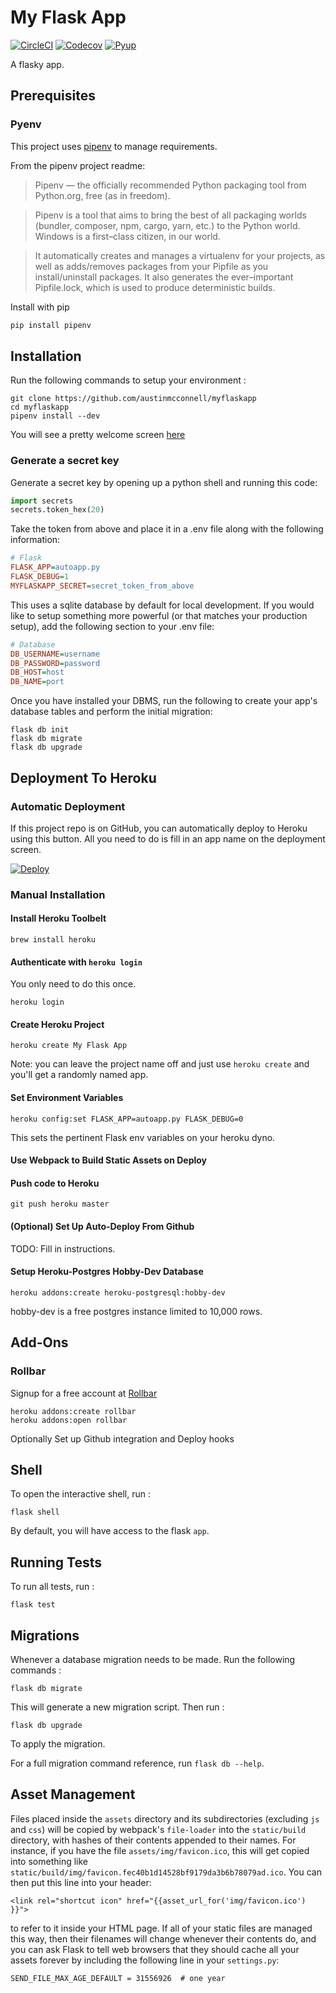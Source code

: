 My Flask App
================================

[![CircleCI][circleci_logo]][circleci_link] [![Codecov][codecov_logo]][codecov_link] [![Pyup][pyup_logo]][pyup_link]

[circleci_logo]: https://circleci.com/gh/austinmcconnell/myflaskapp.svg?style=shield
[circleci_link]: https://circleci.com/gh/austinmcconnell/myflaskapp
[codecov_logo]: https://codecov.io/gh/austinmcconnell/myflaskapp/branch/master/graph/badge.svg
[codecov_link]: https://codecov.io/gh/austinmcconnell/myflaskapp
[pyup_logo]: https://pyup.io/repos/github/austinmcconnell/myflaskapp/shield.svg
[pyup_link]: https://pyup.io/repos/github/austinmcconnell/myflaskapp/

A flasky app.

Prerequisites
-------------
### Pyenv
This project uses [pipenv](https://github.com/pypa/pipenv) to manage requirements.

From the pipenv project readme:

>Pipenv — the officially recommended Python packaging tool from Python.org, free (as in freedom).

>Pipenv is a tool that aims to bring the best of all packaging worlds (bundler, composer, npm, cargo, yarn, etc.) to the Python world. Windows is a first–class citizen, in our world.

>It automatically creates and manages a virtualenv for your projects, as well as adds/removes packages from your Pipfile as you install/uninstall packages. It also generates the ever–important Pipfile.lock, which is used to produce deterministic builds.

Install with pip

```bash
pip install pipenv
```

Installation
----------

Run the following commands to setup your environment :

    git clone https://github.com/austinmcconnell/myflaskapp
    cd myflaskapp
    pipenv install --dev

You will see a pretty welcome screen [here](http://localhost:5000)

### Generate a secret key
Generate a secret key by opening up a python shell and running this code:

```python
import secrets
secrets.token_hex(20)
```
Take the token from above and place it in a .env file along with the following information:

```ini
# Flask
FLASK_APP=autoapp.py
FLASK_DEBUG=1
MYFLASKAPP_SECRET=secret_token_from_above
```

This uses a sqlite database by default for local development. If you would like to setup something more powerful (or that matches your production setup), add the following section to your .env file:

```ini
# Database
DB_USERNAME=username
DB_PASSWORD=password
DB_HOST=host
DB_NAME=port
```

Once you have installed your DBMS, run the following to create your
app\'s database tables and perform the initial migration:

    flask db init
    flask db migrate
    flask db upgrade

Deployment To Heroku
--------------------

### Automatic Deployment

If this project repo is on GitHub, you can automatically deploy to Heroku using this button. All you need to do is fill in an app name on the deployment screen.

[![Deploy](https://www.herokucdn.com/deploy/button.svg)](https://heroku.com/deploy)

### Manual Installation

#### Install Heroku Toolbelt

	brew install heroku

#### Authenticate with `heroku login`
 You only need to do this once.

 	heroku login

#### Create Heroku Project

	heroku create My Flask App

Note: you can leave the project name off and just use `heroku create` and you'll get a randomly named app.

#### Set Environment Variables

	heroku config:set FLASK_APP=autoapp.py FLASK_DEBUG=0

This sets the pertinent Flask env variables on your heroku dyno.

#### Use Webpack to Build Static Assets on Deploy

#### Push code to Heroku

	git push heroku master

#### (Optional) Set Up Auto-Deploy From Github
TODO: Fill in instructions.


#### Setup Heroku-Postgres Hobby-Dev Database

	heroku addons:create heroku-postgresql:hobby-dev

hobby-dev is a free postgres instance limited to 10,000 rows.

Add-Ons
-------

### Rollbar

Signup for a free account at [Rollbar](https://rollbar.com)

    heroku addons:create rollbar
    heroku addons:open rollbar

Optionally Set up Github integration and Deploy hooks

Shell
-----

To open the interactive shell, run :

    flask shell

By default, you will have access to the flask `app`.

Running Tests
-------------

To run all tests, run :

    flask test

Migrations
----------

Whenever a database migration needs to be made. Run the following
commands :

    flask db migrate

This will generate a new migration script. Then run :

    flask db upgrade

To apply the migration.

For a full migration command reference, run `flask db --help`.

Asset Management
----------------

Files placed inside the `assets` directory and its subdirectories
(excluding `js` and `css`) will be copied by webpack\'s `file-loader`
into the `static/build` directory, with hashes of their contents
appended to their names. For instance, if you have the file
`assets/img/favicon.ico`, this will get copied into something like
`static/build/img/favicon.fec40b1d14528bf9179da3b6b78079ad.ico`. You can
then put this line into your header:

    <link rel="shortcut icon" href="{{asset_url_for('img/favicon.ico') }}">

to refer to it inside your HTML page. If all of your static files are
managed this way, then their filenames will change whenever their
contents do, and you can ask Flask to tell web browsers that they should
cache all your assets forever by including the following line in your
`settings.py`:

    SEND_FILE_MAX_AGE_DEFAULT = 31556926  # one year
